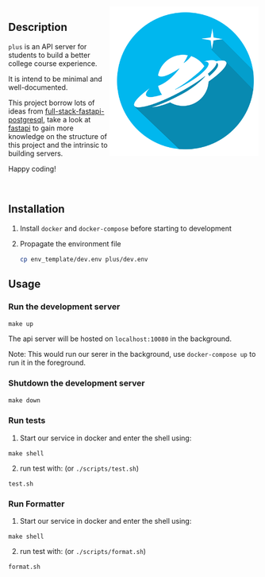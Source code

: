 <img src="./docs/nplus_logo.png" alt="plus-logo" align="right" height="300" width="300" />

## Description

`plus` is an API server for students to build a better college course experience.

It is intend to be minimal and well-documented.

This project borrow lots of ideas from [full-stack-fastapi-postgresql](https://github.com/tiangolo/full-stack-fastapi-postgresql), take a look at [fastapi](https://fastapi.tiangolo.com/) to gain more knowledge on the structure of this project and the intrinsic to building servers.

Happy coding!

<br>


## Installation

1. Install `docker` and `docker-compose` before starting to development

2. Propagate the environment file
	```bash
	cp env_template/dev.env plus/dev.env
	```

## Usage

### Run the development server

```
make up
```

The api server will be hosted on `localhost:10080` in the background.

Note: This would run our serer in the background, use `docker-compose up` to run it in the foreground.

### Shutdown the development server

```
make down
```

### Run tests

1. Start our service in docker and enter the shell using:

```
make shell
```
2. run test with: (or `./scripts/test.sh`)
```
test.sh
```

### Run Formatter

1. Start our service in docker and enter the shell using:
```
make shell
```

2. run test with: (or `./scripts/format.sh`)
```
format.sh
```